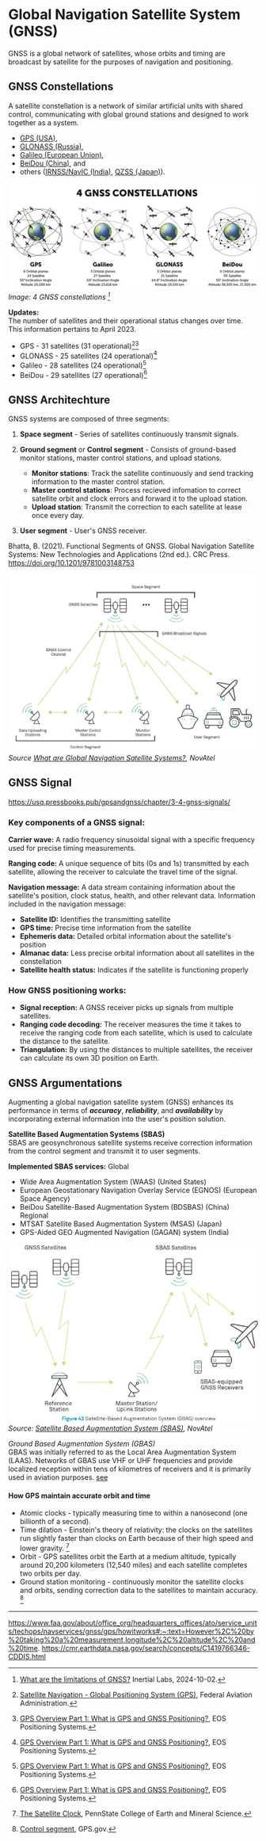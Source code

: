 # Global Navigation Satellite System (GNSS)

GNSS is a global network of satellites, whose orbits and timing are broadcast by satellite for the purposes of navigation and positioning.

## GNSS Constellations
A satellite constellation is a network of similar artificial units with shared control, communicating with global ground stations and designed to work together as a system.

* [GPS (USA)](https://www.faa.gov/about/office_org/headquarters_offices/ato/service_units/techops/navservices/gnss/gps), 
* [GLONASS (Russia)](https://glonass-iac.ru/en/about_glonass/), 
* [Galileo (European Union)](https://www.euspa.europa.eu/eu-space-programme/galileo), 
* [BeiDou (China)](http://en.beidou.gov.cn/), and 
* others ([IRNSS/NavIC (India)](https://www.ursc.gov.in/navigation/irnss.jsp),
[QZSS (Japan)](https://qzss.go.jp/en/overview/services/sv02_why.html)).


![4 GNSS constellations](../../assets/images/gnss/gnss_constellations.png)<br>
*Image: 4 GNSS constellations [^5]*<br>

**Updates:**<br>
The number of satellites and their operational status changes over time. This information pertains to April 2023.
* GPS - 31 satellites (31 operational)[^2][^6]<br>
* GLONASS - 25 satellites (24 operational)[^6]<br>
* Galileo - 28 satellites (24 operational)[^6]<br>
* BeiDou - 29 satellites (27 operational)[^6]<br>


## GNSS Architechture
GNSS systems are composed of three segments: 

1. **Space segment** - 
Series of satellites continuously transmit signals.

2. **Ground segment** or **Control segment** - 
Consists of ground-based monitor stations, master control stations, and upload stations.
    * **Monitor stations**: Track the satellite continuously and send tracking information to the master control station. 
    * **Master control stations**: Process recieved infomation to correct satellite orbit and clock errors and forward it to the upload station.
    * **Upload station**: Transmit the correction to each satellite at lease once every day.

3. **User segment** - User's GNSS receiver.

Bhatta, B. (2021). Functional Segments of GNSS. Global Navigation Satellite Systems: New Technologies and Applications (2nd ed.). CRC Press. https://doi.org/10.1201/9781003148753

![GNSS Architecture](../../assets/images/gnss/gnss_segments.png)
*Source [What are Global Navigation Satellite Systems?](https://novatel.com/tech-talk/an-introduction-to-gnss/what-are-global-navigation-satellite-systems-gnss), NovAtel*

## GNSS Signal
https://usq.pressbooks.pub/gpsandgnss/chapter/3-4-gnss-signals/
### Key components of a GNSS signal:
**Carrier wave:**
A radio frequency sinusoidal signal with a specific frequency used for precise timing measurements. 

**Ranging code:**
A unique sequence of bits (0s and 1s) transmitted by each satellite, allowing the receiver to calculate the travel time of the signal. 

**Navigation message:**
A data stream containing information about the satellite's position, clock status, health, and other relevant data. 
Information included in the navigation message:

- **Satellite ID:** Identifies the transmitting satellite
- **GPS time:** Precise time information from the satellite
- **Ephemeris data:** Detailed orbital information about the satellite's position
- **Almanac data:** Less precise orbital information about all 
satellites in the constellation
- **Satellite health status:** Indicates if the satellite is functioning properly 

### How GNSS positioning works:
- **Signal reception:** A GNSS receiver picks up signals from multiple satellites. 
- **Ranging code decoding:** The receiver measures the time it takes to receive the ranging code from each satellite, which is used to calculate the distance to the satellite. 
- **Triangulation:** By using the distances to multiple satellites, the receiver can calculate its own 3D position on Earth. 


## GNSS Argumentations
Augmenting a global navigation satellite system (GNSS) enhances its performance in terms of **_accuracy_**, **_reliability_**, and **_availability_** by incorporating external information into the user's position solution.

**Satellite Based Augmentation Systems (SBAS)**<br>
SBAS are geosynchronous satellite systems receive correction information from the control segment and transmit it to user segments. 

**Implemented SBAS services:**
Global
* Wide Area Augmentation System (WAAS) (United States)
* European Geostationary Navigation Overlay Service (EGNOS) (European Space Agency)
* BeiDou Satellite-Based Augmentation System (BDSBAS) (China)
Regional
* MTSAT Satellite Based Augmentation System (MSAS) (Japan)
* GPS-Aided GEO Augmented Navigation (GAGAN) system (India)


![SBAS](../../assets/images/gnss/gnss_sbas.png)
*Source: [Satellite Based Augmentation System (SBAS)](https://novatel.com/an-introduction-to-gnss/resolving-errors/sbas), NovAtel*


*Ground Based Augmentation System (GBAS)*<br>
GBAS was initially referred to as the Local Area Augmentation System (LAAS). Networks of GBAS use VHF or UHF frequencies and provide localized reception within tens of kilometres of receivers and it is primarily used in aviation purposes. [see](https://www.faa.gov/airports/planning_capacity/non_federal/gbas)

#### How GPS maintain accurate orbit and time
* Atomic clocks - typically measuring time to within a nanosecond (one billionth of a second). 
* Time dilation - Einstein's theory of relativity: the clocks on the satellites run slightly faster than clocks on 
Earth because of their high speed and lower gravity. [^3] 
* Orbit - GPS satellites orbit the Earth at a medium altitude, typically around 20,200 kilometers (12,540 miles)
and each satellite completes two orbits per day.
* Ground station monitoring - continuously monitor the satellite clocks and orbits, sending correction data to the 
satellites to maintain accuracy. [^4]

[^1]: [What is the difference between GNSS and GPS?](https://www.mobatime.com/article/difference-between-gnss-and-gps/), MOBATIME, 2021-05-26. 

[^2]: [Satellite Navigation - Global Positioning System (GPS)](https://www.faa.gov/about/office_org/headquarters_offices/ato/service_units/techops/navservices/gnss/gps#:~:text=Currently%2031%20GPS%20satellites%20orbitand%20in%20all%20weather%20conditions), Federal Aviation Administration.

[^3]: [The Satellite Clock](https://www.e-education.psu.edu/geog862/node/1714#:~:text=However%2C%20this%20apparent%20slowing%20of,about%2045%20microseconds%20a%20day.), PennState College of Earth and Mineral Science.

[^4]: [Control segment](https://www.gps.gov/systems/gps/control/), GPS.gov.

[^5]: [What are the limitations of GNSS?](https://inertiallabs.com/what-are-the-limitations-of-gnss/) Inertial Labs, 2024-10-02.

[^6]: [GPS Overview Part 1: What is GPS and GNSS Positioning?](https://eos-gnss.com/knowledge-base/gps-overview-1-what-is-gps-and-gnss-positioning), EOS Positioning Systems.




---
https://www.faa.gov/about/office_org/headquarters_offices/ato/service_units/techops/navservices/gnss/gps/howitworks#:~:text=However%2C%20by%20taking%20a%20measurement,longitude%2C%20altitude%2C%20and%20time.
https://cmr.earthdata.nasa.gov/search/concepts/C1419766346-CDDIS.html
